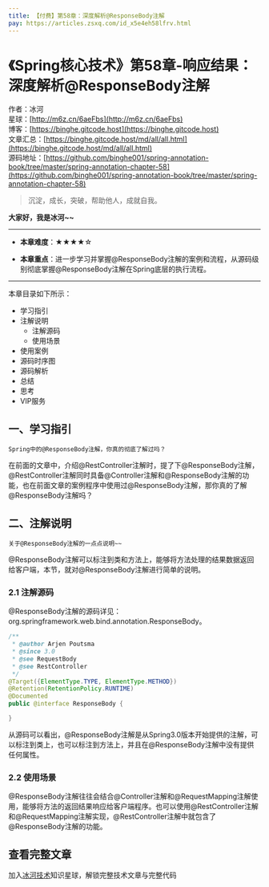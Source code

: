```yaml
---
title: 【付费】第58章：深度解析@ResponseBody注解
pay: https://articles.zsxq.com/id_x5e4eh58lfrv.html
---
```


# 《Spring核心技术》第58章-响应结果：深度解析@ResponseBody注解

作者：冰河
<br/>星球：[http://m6z.cn/6aeFbs](http://m6z.cn/6aeFbs)
<br/>博客：[https://binghe.gitcode.host](https://binghe.gitcode.host)
<br/>文章汇总：[https://binghe.gitcode.host/md/all/all.html](https://binghe.gitcode.host/md/all/all.html)
<br/>源码地址：[https://github.com/binghe001/spring-annotation-book/tree/master/spring-annotation-chapter-58](https://github.com/binghe001/spring-annotation-book/tree/master/spring-annotation-chapter-58)

> 沉淀，成长，突破，帮助他人，成就自我。

**大家好，我是冰河~~**

------

* **本章难度**：★★★★☆

* **本章重点**：进一步学习并掌握@ResponseBody注解的案例和流程，从源码级别彻底掌握@ResponseBody注解在Spring底层的执行流程。

------

本章目录如下所示：

* 学习指引
* 注解说明
  * 注解源码
  * 使用场景
* 使用案例
* 源码时序图
* 源码解析
* 总结
* 思考
* VIP服务

## 一、学习指引

`Spring中的@ResponseBody注解，你真的彻底了解过吗？`

在前面的文章中，介绍@RestController注解时，提了下@ResponseBody注解，@RestController注解同时具备@Controller注解和@ResponseBody注解的功能，也在前面文章的案例程序中使用过@ResponseBody注解，那你真的了解@ResponseBody注解吗？

## 二、注解说明

`关于@ResponseBody注解的一点点说明~~`

@ResponseBody注解可以标注到类和方法上，能够将方法处理的结果数据返回给客户端，本节，就对@ResponseBody注解进行简单的说明。

### 2.1 注解源码

@ResponseBody注解的源码详见：org.springframework.web.bind.annotation.ResponseBody。

```java
/** 
 * @author Arjen Poutsma
 * @since 3.0
 * @see RequestBody
 * @see RestController
 */
@Target({ElementType.TYPE, ElementType.METHOD})
@Retention(RetentionPolicy.RUNTIME)
@Documented
public @interface ResponseBody {

}
```

从源码可以看出，@ResponseBody注解是从Spring3.0版本开始提供的注解，可以标注到类上，也可以标注到方法上，并且在@ResponseBody注解中没有提供任何属性。

### 2.2 使用场景

@ResponseBody注解往往会结合@Controller注解和@RequestMapping注解使用，能够将方法的返回结果响应给客户端程序。也可以使用@RestController注解和@RequestMapping注解实现，@RestController注解中就包含了@ResponseBody注解的功能。

## 查看完整文章

加入[冰河技术](http://m6z.cn/6aeFbs)知识星球，解锁完整技术文章与完整代码